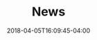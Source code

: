 ---
title: "News"
headline: "Jakarta EE Working Group News"
date: 2018-04-05T16:09:45-04:00
#hide_sidebar: true
hide_page_title: true
header_wrapper_class: "news-list header-default-bg-img"
---